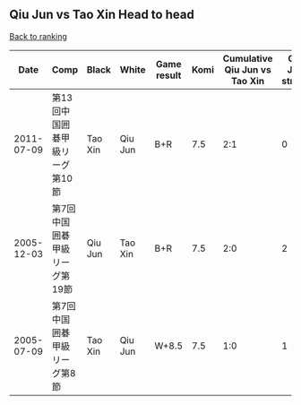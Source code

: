 ## Qiu Jun vs Tao Xin Head to head

[Back to ranking](../../index.md)




| **Date** | **Comp** | **Black** | **White** | **Game result** | **Komi** | **Cumulative Qiu Jun vs Tao Xin** | **Qiu Jun streak** | **Tao Xin streak** | 
| --- | --- | --- | --- | --- | --- | --- | --- | --- |
| 2011-07-09 | 第13回中国囲碁甲級リーグ第10節 | Tao Xin | Qiu Jun | B+R | 7.5 | 2:1 | 0 | 1 | 
| 2005-12-03 | 第7回中国囲碁甲級リーグ第19節 | Qiu Jun | Tao Xin | B+R | 7.5 | 2:0 | 2 | 0 | 
| 2005-07-09 | 第7回中国囲碁甲級リーグ第8節 | Tao Xin | Qiu Jun | W+8.5 | 7.5 | 1:0 | 1 | 0 |




